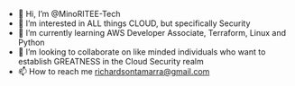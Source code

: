 - 👋 Hi, I’m @MinoRITEE-Tech
- 👀 I’m interested in ALL things CLOUD, but specifically Security
- 🌱 I’m currently learning AWS Developer Associate, Terraform, Linux and Python
- 💞️ I’m looking to collaborate on like minded individuals who want to establish GREATNESS in the Cloud Security realm
- 📫 How to reach me richardsontamarra@gmail.com

<!---
MinoRITEE-Tech/MinoRITEE-Tech is a ✨ special ✨ repository because its `README.md` (this file) appears on your GitHub profile.
You can click the Preview link to take a look at your changes.
--->
